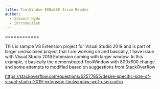 ```yaml
---
title: ToolWindow 800x600 Issue Readme
author:
  - Stewart Hyde
  - Introduction
---
```


============

This is sample VS Extension project for Visual Studio 2019 and is part of larger
undisclosed project that I am working on and basically, I have issue with Visual
Studio 2019 Extension coming with larger window. In this example, it basically
the demonstrated ToolWindow with 800x600 change and some attempts to modified
based on suggestions from StackOverflow

https://stackoverflow.com/questions/62577855/desire-specific-size-of-visual-studio-2019-extension-toolwindow-wpf-usercontro
